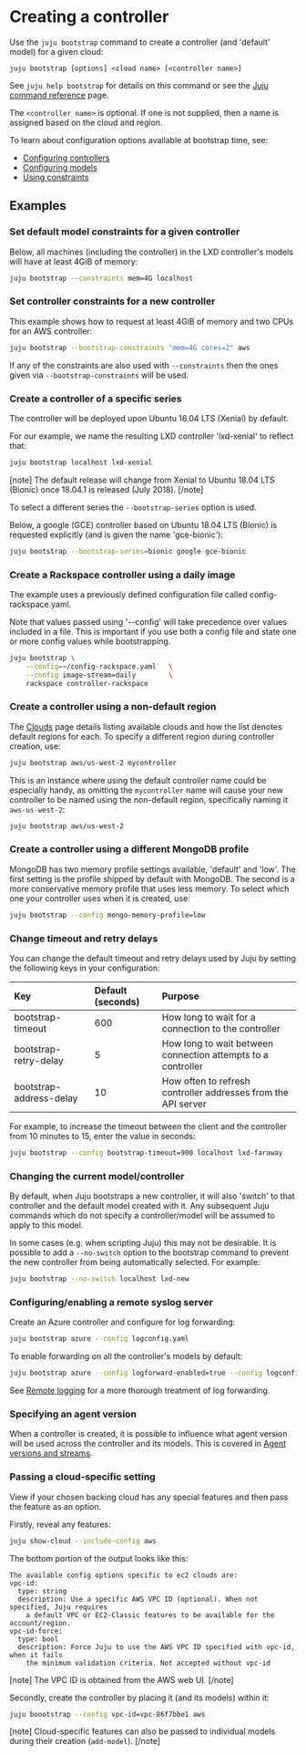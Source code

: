 <!--
Todo:
- Improve examples
- Hardcoded: Ubuntu code names
- Update default controller release (to "latest LTS") and remove Note once 18.04.1 released
-->

# Creating a controller

Use the `juju bootstrap` command to create a controller (and 'default' model)
for a given cloud:

`juju bootstrap [options] <cloud name> [<controller name>]`

See `juju help bootstrap` for details on this command or see the
[Juju command reference][commands] page.

The `<controller name>` is optional. If one is not supplied, then a name is
assigned based on the cloud and region.

To learn about configuration options available at bootstrap time, see:

 - [Configuring controllers][controlconfig]
 - [Configuring models][modelconfig]
 - [Using constraints][charms-constraints]

## Examples

### Set default model constraints for a given controller

Below, all machines (including the controller) in the LXD controller's models
will have at least 4GiB of memory:

```bash
juju bootstrap --constraints mem=4G localhost
```

### Set controller constraints for a new controller

This example shows how to request at least 4GiB of memory and two CPUs for an
AWS controller:

```bash
juju bootstrap --bootstrap-constraints "mem=4G cores=2" aws
```

If any of the constraints are also used with `--constraints` then the ones
given via `--bootstrap-constraints` will be used.

### Create a controller of a specific series

The controller will be deployed upon Ubuntu 16.04 LTS (Xenial) by default.
    
For our example, we name the resulting LXD controller 'lxd-xenial' to reflect
that:

```bash
juju bootstrap localhost lxd-xenial
```

[note]
The default release will change from Xenial to Ubuntu 18.04 LTS (Bionic)
once 18.04.1 is released (July 2018).
[/note]

To select a different series the `--bootstrap-series` option is used.

Below, a google (GCE) controller based on Ubuntu 18.04 LTS (Bionic) is
requested explicitly (and is given the name 'gce-bionic'):

```bash
juju bootstrap --bootstrap-series=bionic google gce-bionic
```

### Create a Rackspace controller using a daily image

The example uses a previously defined configuration file called 
config-rackspace.yaml. 

Note that values passed using '--config' will take precedence
over values included in a file. This is important if you use both a config
file and state one or more config values while bootstrapping.

```bash
juju bootstrap \
	--config=~/config-rackspace.yaml   \
	--config image-stream=daily        \
	rackspace controller-rackspace
```

### Create a controller using a non-default region

The [Clouds][clouds] page details listing available clouds and how the list
denotes default regions for each. To specify a different region during
controller creation, use:

```bash
juju bootstrap aws/us-west-2 mycontroller
```

This is an instance where using the default controller name could be especially
handy, as omitting the `mycontroller` name will cause your new controller to be
named using the non-default region, specifically naming it `aws-us-west-2`:

```bash
juju bootstrap aws/us-west-2
```

### Create a controller using a different MongoDB profile

MongoDB has two memory profile settings available, 'default' and 'low'. The
first setting is the profile shipped by default with MongoDB. The second is a
more conservative memory profile that uses less memory. To select which one
your controller uses when it is created, use:

```bash
juju bootstrap --config mongo-memory-profile=low
```

### Change timeout and retry delays

You can change the default timeout and retry delays used by Juju by setting the
following keys in your configuration:

| Key                        | Default (seconds) | Purpose |
|:---------------------------|:------------------|:---------|
bootstrap-timeout            | 600    | How long to wait for a connection to the controller
bootstrap-retry-delay        | 5      | How long to wait between connection attempts to a controller
bootstrap-address-delay      | 10     | How often to refresh controller addresses from the API server
 
For example, to increase the timeout between the client and the controller
from 10 minutes to 15, enter the value in seconds:

```bash
juju bootstrap --config bootstrap-timeout=900 localhost lxd-faraway
```

### Changing the current model/controller

By default, when Juju bootstraps a new controller, it will also 'switch' to
that controller and the default model created with it. Any subsequent Juju
commands which do not specify a controller/model will be assumed to apply to
this model.

In some cases (e.g. when scripting Juju) this may not be desirable. It is
possible to add a `--no-switch` option to the bootstrap command to prevent the
new controller from being automatically selected. For example:

```bash
juju bootstrap --no-switch localhost lxd-new
```

### Configuring/enabling a remote syslog server

Create an Azure controller and configure for log forwarding:

```bash
juju bootstrap azure --config logconfig.yaml
```

To enable forwarding on all the controller's models by default:

```bash
juju bootstrap azure --config logforward-enabled=true --config logconfig.yaml
```

See [Remote logging][troubleshooting-logs-remote] for a more thorough treatment
of log forwarding.

### Specifying an agent version

When a controller is created, it is possible to influence what agent version
will be used across the controller and its models. This is covered in
[Agent versions and streams][agent-versions-and-streams].

### Passing a cloud-specific setting

View if your chosen backing cloud has any special features and then pass the
feature as an option.

Firstly, reveal any features:

```bash
juju show-cloud --include-config aws
```

The bottom portion of the output looks like this:

```no-highlight
The available config options specific to ec2 clouds are:
vpc-id:
  type: string
  description: Use a specific AWS VPC ID (optional). When not specified, Juju requires
    a default VPC or EC2-Classic features to be available for the account/region.
vpc-id-force:
  type: bool
  description: Force Juju to use the AWS VPC ID specified with vpc-id, when it fails
    the minimum validation criteria. Not accepted without vpc-id
```

[note]
The VPC ID is obtained from the AWS web UI.
[/note]

Secondly, create the controller by placing it (and its models) within it:

```bash
juju boootstrap --config vpc-id=vpc-86f7bbe1 aws
```

[note]
Cloud-specific features can also be passed to individual models during
their creation (`add-model`).
[/note]


<!-- LINKS -->

[clouds]: ./clouds.html
[charms-constraints]: ./charms-constraints.html
[commands]: ./commands.html#juju-bootstrap
[controlconfig]: ./controllers-config.html "Configuring Juju controllers"
[modelconfig]: ./models-config.html "Configuring Juju models"
[troubleshooting-logs-remote]: ./troubleshooting-logs-remote.html
[agent-versions-and-streams]: ./models-config.html#agent-versions-and-streams
